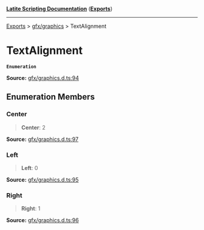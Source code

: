 [**Latite Scripting Documentation**](../../README.md) ([**Exports**](../../exports.md))

---

[Exports](../../exports.md) > [gfx/graphics](../index.md) > TextAlignment

# TextAlignment

**`Enumeration`**

**Source:** [gfx/graphics.d.ts:94](https://github.com/EpiclyRaspberry/latitescripting.github.io/blob/0717eac/definitions/gfx/graphics.d.ts#L94)

## Enumeration Members

### Center

> **Center**: 2

**Source:** [gfx/graphics.d.ts:97](https://github.com/EpiclyRaspberry/latitescripting.github.io/blob/0717eac/definitions/gfx/graphics.d.ts#L97)

### Left

> **Left**: 0

**Source:** [gfx/graphics.d.ts:95](https://github.com/EpiclyRaspberry/latitescripting.github.io/blob/0717eac/definitions/gfx/graphics.d.ts#L95)

### Right

> **Right**: 1

**Source:** [gfx/graphics.d.ts:96](https://github.com/EpiclyRaspberry/latitescripting.github.io/blob/0717eac/definitions/gfx/graphics.d.ts#L96)
